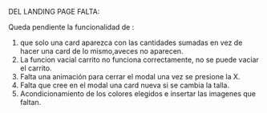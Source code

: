 DEL LANDING PAGE FALTA:

Queda pendiente la funcionalidad de :

1. que solo una card aparezca con las cantidades sumadas en vez de hacer una card de lo mismo,aveces no aparecen.
2. La funcion vacial carrito no funciona correctamente, no se puede vaciar el carrito.
3. Falta una animación para cerrar el modal una vez se presione la X.
4. Falta que cree en el modal una card nueva si se cambia la talla.
5. Acondicionamiento de los colores elegidos e insertar las imagenes que faltan.